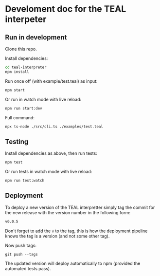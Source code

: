 # Develoment doc for the TEAL interpeter

## Run in development

Clone this repo.

Install dependencies:

```bash
cd teal-interpreter
npm install
```

Run once off (with example/test.teal) as input:

```bash
npm start
```

Or run in watch mode with live reload:

```bash
npm run start:dev
```

Full command:

```bash
npx ts-node ./src/cli.ts ./examples/test.teal
```

## Testing

Install dependencies as above, then run tests:

```bash
npm test
```

Or run tests in watch mode with live reload:

```bash
npm run test:watch
```

## Deployment

To deploy a new version of the TEAL interpretter simply tag the commit for the new release with the version number in the following form:

```bash
v0.0.5
```

Don't forget to add the `v` to the tag, this is how the deployment pipeline knows the tag is a version (and not some other tag).

Now push tags:

```
git push --tags
```

The updated version will deploy automatically to npm (provided the automated tests pass).